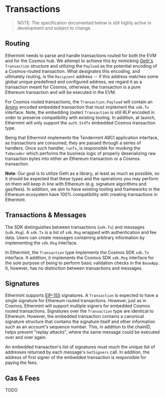 # Transactions

> NOTE: The specification documented below is still highly active in development
and subject to change.

## Routing

Ethermint needs to parse and handle transactions routed for both the EVM and for
the Cosmos hub. We attempt to achieve this by mimicking [Geth's](https://github.com/ethereum/go-ethereum) `Transaction` structure and utilizing
the `Payload` as the potential encoding of a Cosmos-routed transaction. What
designates this encoding, and ultimately routing, is the `Recipient` address --
if this address matches some global unique predefined and configured address,
we regard it as a transaction meant for Cosmos, otherwise, the transaction is a
pure Ethereum transaction and will be executed in the EVM.

For Cosmos routed transactions, the `Transaction.Payload` will contain an [Amino](https://github.com/tendermint/go-amino) encoded embedded transaction that must
implement the `sdk.Tx` interface. Note, the embedding (outer) `Transaction` is
still RLP encoded in order to preserve compatibility with existing tooling. In
addition, at launch, Ethermint will only support the `auth.StdTx` embedded Cosmos
transaction type.

Being that Ethermint implements the Tendermint ABCI application interface, as
transactions are consumed, they are passed through a series of handlers. Once such
handler, `runTx`, is responsible for invoking the `TxDecoder` which performs the
business logic of properly deserializing raw transaction bytes into either an
Ethereum transaction or a Cosmos transaction.

__Note__: Our goal is to utilize Geth as a library, at least as much as possible,
so it should be expected that these types and the operations you may perform on
them will keep in line with Ethereum (e.g. signature algorithms and gas/fees).
In addition, we aim to have existing tooling and frameworks in the Ethereum
ecosystem have 100% compatibility with creating transactions in Ethermint.

## Transactions & Messages

The SDK distinguishes between transactions (`sdk.Tx`) and messages (`sdk.Msg`).
A `sdk.Tx` is a list of `sdk.Msg` wrapped with authentication and fee data. Users
can create messages containing arbitrary information by implementing the `sdk.Msg`
interface.

In Ethermint, the `Transaction` type implements the Cosmos SDK `sdk.Tx` interface.
It addition, it implements the Cosmos SDK `sdk.Msg` interface for the sole purpose
of being to perform basic validation checks in the `BaseApp`. It, however, has
no distinction between transactions and messages.

## Signatures

Ethermint supports [EIP-155](https://github.com/ethereum/EIPs/blob/master/EIPS/eip-155.md)
signatures. A `Transaction` is expected to have a single signature for Ethereum
routed transactions. However, just as in Cosmos, Ethermint will support multiple
signers for embedded Cosmos routed transactions. Signatures over the
`Transaction` type are identical to Ethereum. However, the embedded transaction contains
a canonical signature structure that contains the signature itself and other
information such as an account's sequence number. This, in addition to the chainID,
helps prevent "replay attacks", where the same message could be executed over and
over again.

An embedded transaction's list of signatures must much the unique list of addresses
returned by each message's `GetSigners` call. In addition, the address of first
signer of the embedded transaction is responsible for paying the fees.

## Gas & Fees

TODO
